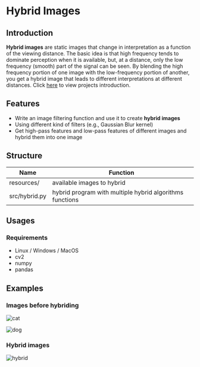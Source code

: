 # Hybrid Images

## Introduction

**Hybrid images** are static images that change in interpretation as a function of the viewing distance. The basic idea is that high frequency tends to dominate perception when it is available, but, at a distance, only the low frequency (smooth) part of the signal can be seen. By blending the high frequency portion of one image with the low-frequency portion of another, you get a hybrid image that leads to different interpretations at different distances.
Click [here](http://www.cs.cornell.edu/courses/cs5670/2018sp/projects/pa1/index.html) to view projects introduction. 
## Features

* Write an image filtering function and use it to create **hybrid images**
* Using different kind of filters (e.g., Gaussian Blur kernel)
* Get high-pass features and low-pass features of different images and hybrid them into one image

## Structure

| Name          | Function                                                 |
| ------------- | -------------------------------------------------------- |
| resources/    | available images to hybrid                               |
| src/hybrid.py | hybrid program with multiple hybrid algorithms functions |


## Usages

### Requirements

* Linux / Windows / MacOS
* cv2
* numpy
* pandas


## Examples

### Images before hybriding

![cat](https://github.com/ReynoldZhao/Project1_Hybrid_Images/raw/master/resources/cat.jpg)

![dog](https://github.com/ReynoldZhao/Project1_Hybrid_Images/raw/master/resources/dog.jpg)

### Hybrid images

![hybrid](https://github.com/ReynoldZhao/Project1_Hybrid_Images/raw/master/resources/hybrid.png)
